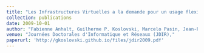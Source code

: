 ```yaml
---
title: "Les Infrastructures Virtuelles a la demande pour un usage flexible de l'Internet"
collection: publications
date: 2009-10-01
author: "Fabienne Anhalt, Guilherme P. Koslovski, Marcelo Pasin, Jean-Patrick Gelas, Pascale Vicat-Blanc Primet"
venue: "Journées Doctorales d'Informatique et Réseaux (JDIR),"
paperurl: 'http://gkoslovski.github.io/files/jdir2009.pdf'
---
```

